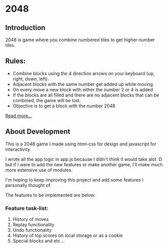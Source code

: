 # 2048

## Introduction

2048 is game where you combine numbered tiles to get higher number tiles.

## Rules:

-   Combine blocks using the 4 direction arrows on your keyboard \(up, right, down, left).
-   Adjacent blocks with the same number get added up while moving
-   On every move a new block with either the number 2 or 4 is added
-   If the blocks are all filled and there are no adjacent blocks that can be combined, the game will be lost.
-   Objective is to get a block with the number 2048

[Read more...](https://levelskip.com/puzzle/How-to-play-2048#:~:text=The%20rules%20are%20also%20simple,numbers%20written%20on%20them%20initially.)

## About Development

This is a 2048 game I made using html-css for design and javascript for interactivity.

I wrote all the app logic in app.js because I didn't think it would take alot :D but if I were to add the new features or make another game, I'll make much more extensive use of modules.

I'm hoping to keep improving this project and add some features I personally thought of.

The features to be implemented are below:

### Feature task-list:

1. History of moves
2. Replay functionality
3. Undo functionality
4. History of top scores on local storage or as a cookie
5. Special blocks and etc...
